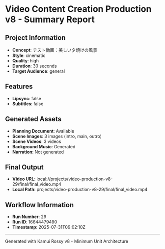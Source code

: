 # Video Content Creation Production v8 - Summary Report

## Project Information
- **Concept**: テスト動画：美しい夕焼けの風景
- **Style**: cinematic
- **Quality**: high
- **Duration**: 30 seconds
- **Target Audience**: general

## Features
- **Lipsync**: false
- **Subtitles**: false

## Generated Assets
- **Planning Document**: Available
- **Scene Images**: 3 images (intro, main, outro)
- **Scene Videos**: 3 videos
- **Background Music**: Generated
- **Narration**: Not generated

## Final Output
- **Video URL**: local://projects/video-production-v8-29/final/final_video.mp4
- **Local Path**: projects/video-production-v8-29/final/final_video.mp4

## Workflow Information
- **Run Number**: 29
- **Run ID**: 16644479490
- **Timestamp**: 2025-07-31T09:02:10Z

---
Generated with Kamui Rossy v8 - Minimum Unit Architecture
